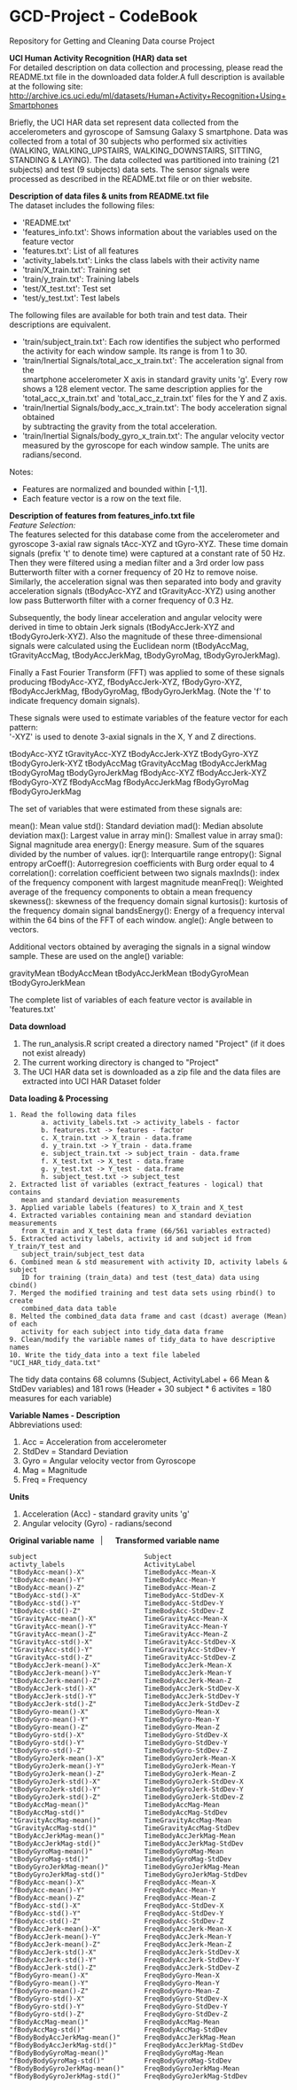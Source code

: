 # GCD-Project - CodeBook
Repository for Getting and Cleaning Data course Project

**UCI Human Activity Recognition (HAR) data set**    
 For detailed description on data collection and processing, please read the 
 README.txt file in the downloaded data folder.A full description is available 
 at the following site:
http://archive.ics.uci.edu/ml/datasets/Human+Activity+Recognition+Using+Smartphones
 
 Briefly, the UCI HAR data set represent data collected from the accelerometers
 and gyroscope of Samsung Galaxy S smartphone. Data was collected from a total of
 30 subjects who performed six activities (WALKING, WALKING_UPSTAIRS, 
 WALKING_DOWNSTAIRS, SITTING, STANDING & LAYING). The data collected was partitioned
 into training (21 subjects) and test (9 subjects) data sets. The sensor signals were processed as described in the README.txt file or on thier website.
 
**Description of data files & units from README.txt file**    
The dataset includes the following files:
- 'README.txt'
- 'features_info.txt': Shows information about the variables used on the feature 
   vector
- 'features.txt': List of all features
- 'activity_labels.txt': Links the class labels with their activity name
- 'train/X_train.txt': Training set
- 'train/y_train.txt': Training labels
- 'test/X_test.txt': Test set
- 'test/y_test.txt': Test labels

The following files are available for both train and test data. Their descriptions 
are equivalent. 
- 'train/subject_train.txt': Each row identifies the subject who performed the 
    activity for each window sample. Its range is from 1 to 30. 
- 'train/Inertial Signals/total_acc_x_train.txt': The acceleration signal from the    
   smartphone accelerometer X axis in standard gravity units 'g'. Every row shows 
   a 128 element vector. The same description applies for the 'total_acc_x_train.txt' 
   and 'total_acc_z_train.txt' files for the Y and Z axis. 
- 'train/Inertial Signals/body_acc_x_train.txt': The body acceleration signal obtained     
   by subtracting the gravity from the total acceleration. 
- 'train/Inertial Signals/body_gyro_x_train.txt': The angular velocity vector measured 
   by the gyroscope for each window sample. The units are radians/second. 

Notes: 
- Features are normalized and bounded within [-1,1].
- Each feature vector is a row on the text file.

**Description of features from features_info.txt file**     
*Feature Selection:*   
The features selected for this database come from the accelerometer and gyroscope 3-axial raw signals tAcc-XYZ and tGyro-XYZ. These time domain signals (prefix 't' to denote time) were captured at a constant rate of 50 Hz. Then they were filtered using a median filter and a 3rd order low pass Butterworth filter with a corner frequency of 20 Hz to remove noise. Similarly, the acceleration signal was then separated into body and gravity acceleration signals (tBodyAcc-XYZ and tGravityAcc-XYZ) using another low pass Butterworth filter with a corner frequency of 0.3 Hz. 

Subsequently, the body linear acceleration and angular velocity were derived in time to obtain Jerk signals (tBodyAccJerk-XYZ and tBodyGyroJerk-XYZ). Also the magnitude of these three-dimensional signals were calculated using the Euclidean norm (tBodyAccMag, tGravityAccMag, tBodyAccJerkMag, tBodyGyroMag, tBodyGyroJerkMag). 

Finally a Fast Fourier Transform (FFT) was applied to some of these signals producing fBodyAcc-XYZ, fBodyAccJerk-XYZ, fBodyGyro-XYZ, fBodyAccJerkMag, fBodyGyroMag, fBodyGyroJerkMag. (Note the 'f' to indicate frequency domain signals). 

These signals were used to estimate variables of the feature vector for each pattern:  
'-XYZ' is used to denote 3-axial signals in the X, Y and Z directions.

tBodyAcc-XYZ
tGravityAcc-XYZ
tBodyAccJerk-XYZ
tBodyGyro-XYZ
tBodyGyroJerk-XYZ
tBodyAccMag
tGravityAccMag
tBodyAccJerkMag
tBodyGyroMag
tBodyGyroJerkMag
fBodyAcc-XYZ
fBodyAccJerk-XYZ
fBodyGyro-XYZ
fBodyAccMag
fBodyAccJerkMag
fBodyGyroMag
fBodyGyroJerkMag

The set of variables that were estimated from these signals are: 

mean(): Mean value
std(): Standard deviation
mad(): Median absolute deviation 
max(): Largest value in array
min(): Smallest value in array
sma(): Signal magnitude area
energy(): Energy measure. Sum of the squares divided by the number of values. 
iqr(): Interquartile range 
entropy(): Signal entropy
arCoeff(): Autorregresion coefficients with Burg order equal to 4
correlation(): correlation coefficient between two signals
maxInds(): index of the frequency component with largest magnitude
meanFreq(): Weighted average of the frequency components to obtain a mean frequency
skewness(): skewness of the frequency domain signal 
kurtosis(): kurtosis of the frequency domain signal 
bandsEnergy(): Energy of a frequency interval within the 64 bins of the FFT of each window.
angle(): Angle between to vectors.

Additional vectors obtained by averaging the signals in a signal window sample. 
These are used on the angle() variable:

gravityMean
tBodyAccMean
tBodyAccJerkMean
tBodyGyroMean
tBodyGyroJerkMean

The complete list of variables of each feature vector is available in 'features.txt'

**Data download**   
1. The run_analysis.R script created a directory named "Project" (if it does not 
   exist already)
2. The current working directory is changed to "Project"
3. The UCI HAR data set is downloaded as a zip file and the data files are
   extracted into UCI HAR Dataset folder

**Data loading & Processing**
```
1. Read the following data files      
        a. activity_labels.txt -> activity_labels - factor  
        b. features.txt -> features - factor  
        c. X_train.txt -> X_train - data.frame  
        d. y_train.txt -> Y_train - data.frame  
        e. subject_train.txt -> subject_train - data.frame  
        f. X_test.txt -> X_test - data.frame  
        g. y_test.txt -> Y_test - data.frame  
        h. subject_test.txt -> subject_test
2. Extracted list of variables (extract_features - logical) that contains 
   mean and standard deviation measurements   
3. Applied variable labels (features) to X_train and X_test   
4. Extracted variables containing mean and standard deviation measurements   
   from X_train and X_test data frame (66/561 variables extracted)    
5. Extracted activity labels, activity id and subject id from Y_train/Y_test and
   subject_train/subject_test data    
6. Combined mean & std measurement with activity ID, activity labels & subject   
   ID for training (train_data) and test (test_data) data using cbind()
7. Merged the modified training and test data sets using rbind() to create
   combined_data data table
8. Melted the combined_data data frame and cast (dcast) average (Mean) of each 
   activity for each subject into tidy_data data frame
9. Clean/modify the variable names of tidy_data to have descriptive names  
10. Write the tidy_data into a text file labeled "UCI_HAR_tidy_data.txt"
```
The tidy data contains 68 columns (Subject, ActivityLabel + 66 Mean & StdDev
variables) and 181 rows (Header + 30 subject * 6 activites = 180 measures for
each variable)

**Variable Names - Description**  
Abbreviations used:   
1. Acc = Acceleration from accelerometer   
2. StdDev = Standard Deviation  
3. Gyro = Angular velocity vector from Gyroscope   
4. Mag = Magnitude  
5. Freq = Frequency  

**Units**

1. Acceleration (Acc) - standard gravity units 'g'    
2. Angular velocity (Gyro) - radians/second

**Original variable name**``` ``` | ```  ``` **Transformed variable name**  
```
subject	                          Subject                      
activty_labels	                  ActivityLabel              
"tBodyAcc-mean()-X"               TimeBodyAcc-Mean-X           
"tBodyAcc-mean()-Y"               TimeBodyAcc-Mean-Y           
"tBodyAcc-mean()-Z"               TimeBodyAcc-Mean-Z           
"tBodyAcc-std()-X"            	  TimeBodyAcc-StdDev-X        
"tBodyAcc-std()-Y"            	  TimeBodyAcc-StdDev-Y        
"tBodyAcc-std()-Z"           	  TimeBodyAcc-StdDev-Z        
"tGravityAcc-mean()-X"        	  TimeGravityAcc-Mean-X        
"tGravityAcc-mean()-Y"       	  TimeGravityAcc-Mean-Y       
"tGravityAcc-mean()-Z"        	  TimeGravityAcc-Mean-Z       
"tGravityAcc-std()-X"        	  TimeGravityAcc-StdDev-X     
"tGravityAcc-std()-Y"         	  TimeGravityAcc-StdDev-Y      
"tGravityAcc-std()-Z"        	  TimeGravityAcc-StdDev-Z     
"tBodyAccJerk-mean()-X"       	  TimeBodyAccJerk-Mean-X        
"tBodyAccJerk-mean()-Y"      	  TimeBodyAccJerk-Mean-Y        
"tBodyAccJerk-mean()-Z"      	  TimeBodyAccJerk-Mean-Z       
"tBodyAccJerk-std()-X"       	  TimeBodyAccJerk-StdDev-X    
"tBodyAccJerk-std()-Y"        	  TimeBodyAccJerk-StdDev-Y      
"tBodyAccJerk-std()-Z"            TimeBodyAccJerk-StdDev-Z     
"tBodyGyro-mean()-X"          	  TimeBodyGyro-Mean-X          
"tBodyGyro-mean()-Y"         	  TimeBodyGyro-Mean-Y         
"tBodyGyro-mean()-Z"          	  TimeBodyGyro-Mean-Z          
"tBodyGyro-std()-X"          	  TimeBodyGyro-StdDev-X       
"tBodyGyro-std()-Y"           	  TimeBodyGyro-StdDev-Y         
"tBodyGyro-std()-Z"          	  TimeBodyGyro-StdDev-Z       
"tBodyGyroJerk-mean()-X"      	  TimeBodyGyroJerk-Mean-X      
"tBodyGyroJerk-mean()-Y"     	  TimeBodyGyroJerk-Mean-Y      
"tBodyGyroJerk-mean()-Z"      	  TimeBodyGyroJerk-Mean-Z     
"tBodyGyroJerk-std()-X"      	  TimeBodyGyroJerk-StdDev-X  
"tBodyGyroJerk-std()-Y"       	  TimeBodyGyroJerk-StdDev-Y    
"tBodyGyroJerk-std()-Z"      	  TimeBodyGyroJerk-StdDev-Z  
"tBodyAccMag-mean()"          	  TimeBodyAccMag-Mean          
"tBodyAccMag-std()"          	  TimeBodyAccMag-StdDev       
"tGravityAccMag-mean()"      	  TimeGravityAccMag-Mean       
"tGravityAccMag-std()"         	  TimeGravityAccMag-StdDev    
"tBodyAccJerkMag-mean()"      	  TimeBodyAccJerkMag-Mean      
"tBodyAccJerkMag-std()"      	  TimeBodyAccJerkMag-StdDev  
"tBodyGyroMag-mean()"         	  TimeBodyGyroMag-Mean        
"tBodyGyroMag-std()"         	  TimeBodyGyroMag-StdDev      
"tBodyGyroJerkMag-mean()"     	  TimeBodyGyroJerkMag-Mean    
"tBodyGyroJerkMag-std()"     	  TimeBodyGyroJerkMag-StdDev  
"fBodyAcc-mean()-X"               FreqBodyAcc-Mean-X            
"fBodyAcc-mean()-Y"          	  FreqBodyAcc-Mean-Y          
"fBodyAcc-mean()-Z"           	  FreqBodyAcc-Mean-Z           
"fBodyAcc-std()-X"           	  FreqBodyAcc-StdDev-X        
"fBodyAcc-std()-Y"           	  FreqBodyAcc-StdDev-Y         
"fBodyAcc-std()-Z"           	  FreqBodyAcc-StdDev-Z        
"fBodyAccJerk-mean()-X"       	  FreqBodyAccJerk-Mean-X       
"fBodyAccJerk-mean()-Y"      	  FreqBodyAccJerk-Mean-Y      
"fBodyAccJerk-mean()-Z"       	  FreqBodyAccJerk-Mean-Z       
"fBodyAccJerk-std()-X"            FreqBodyAccJerk-StdDev-X    
"fBodyAccJerk-std()-Y"        	  FreqBodyAccJerk-StdDev-Y     
"fBodyAccJerk-std()-Z"       	  FreqBodyAccJerk-StdDev-Z    
"fBodyGyro-mean()-X"          	  FreqBodyGyro-Mean-X          
"fBodyGyro-mean()-Y"         	  FreqBodyGyro-Mean-Y         
"fBodyGyro-mean()-Z"         	  FreqBodyGyro-Mean-Z          
"fBodyGyro-std()-X"          	  FreqBodyGyro-StdDev-X       
"fBodyGyro-std()-Y"          	  FreqBodyGyro-StdDev-Y        
"fBodyGyro-std()-Z"         	  FreqBodyGyro-StdDev-Z       
"fBodyAccMag-mean()"         	  FreqBodyAccMag-Mean          
"fBodyAccMag-std()"         	  FreqBodyAccMag-StdDev       
"fBodyBodyAccJerkMag-mean()"  	  FreqBodyAccJerkMag-Mean      
"fBodyBodyAccJerkMag-std()"  	  FreqBodyAccJerkMag-StdDev   
"fBodyBodyGyroMag-mean()"     	  FreqBodyGyroMag-Mean         
"fBodyBodyGyroMag-std()"     	  FreqBodyGyroMag-StdDev      
"fBodyBodyGyroJerkMag-mean()"	  FreqBodyGyroJerkMag-Mean     
"fBodyBodyGyroJerkMag-std()"	  FreqBodyGyroJerkMag-StdDev  
```
